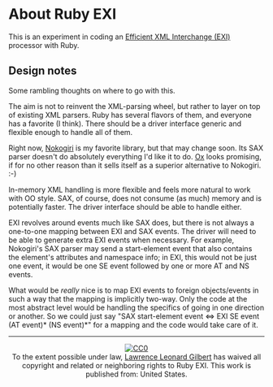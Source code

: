 About Ruby EXI
==============

This is an experiment in coding an [Efficient XML Interchange
(EXI)](http://www.w3.org/TR/exi/) processor with Ruby.

Design notes
------------

Some rambling thoughts on where to go with this.

The aim is not to reinvent the XML-parsing wheel, but rather to layer on top
of existing XML parsers. Ruby has several flavors of them, and everyone has a
favorite (I think).  There should be a driver interface generic and flexible
enough to handle all of them.

Right now, [Nokogiri](http://nokogiri.org/) is my favorite library, but that
may change soon. Its SAX parser doesn't do absolutely everything I'd like it
to do. [Ox](https://github.com/ohler55/ox) looks promising, if for no other
reason than it sells itself as a superior alternative to Nokogiri. :-)

In-memory XML handling is more flexible and feels more natural to work with OO
style. SAX, of course, does not consume (as much) memory and is potentially
faster. The driver interface should be able to handle either.

EXI revolves around events much like SAX does, but there is not always a
one-to-one mapping between EXI and SAX events. The driver will need to be able
to generate extra EXI events when necessary. For example, Nokogiri's SAX
parser may send a start-element event that also contains the element's
attributes and namespace info; in EXI, this would not be just one event, it
would be one SE event followed by one or more AT and NS events.

What would be _really_ nice is to map EXI events to foreign objects/events in
such a way that the mapping is implicitly two-way. Only the code at the most
abstract level would be handling the specifics of going in one direction or
another. So we could just say "SAX start-element event <=> EXI SE event (AT
event)\* (NS event)\*" for a mapping and the code would take care of it.

----

<p align="center" xmlns:dct="http://purl.org/dc/terms/" xmlns:vcard="http://www.w3.org/2001/vcard-rdf/3.0#">
  <a rel="license"
     href="http://creativecommons.org/publicdomain/zero/1.0/">
    <img src="http://i.creativecommons.org/p/zero/1.0/88x31.png" style="border-style: none;" alt="CC0" />
  </a>
  <br />
  To the extent possible under law,
  <a rel="dct:publisher"
     href="https://github.com/L2G">
    <span property="dct:title">Lawrence Leonard Gilbert</span></a>
  has waived all copyright and related or neighboring rights to
  <span property="dct:title">Ruby EXI</span>.
This work is published from:
<span property="vcard:Country" datatype="dct:ISO3166"
      content="US" about="https://github.com/L2G">
  United States</span>.
</p>
